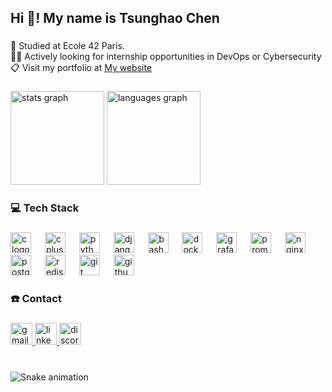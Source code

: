 <h2 align="left">Hi 👋! My name is Tsunghao Chen</h2>

###

<p align="left">🏫 Studied at Ecole 42 Paris.<br>👨‍🎓 Actively looking for internship opportunities in DevOps or Cybersecurity<br>📋 Visit my portfolio at <a href="https://tsunghao.dev">My website</a></p>

###

<div align="left">
  <img src="https://github-readme-stats.vercel.app/api?username=Tsunghao-C&hide_title=false&hide_rank=true&show_icons=true&include_all_commits=true&count_private=true&disable_animations=false&theme=ayu-mirage&locale=en&hide_border=false" height="150" alt="stats graph"  />
  <img src="https://github-readme-stats.vercel.app/api/top-langs?username=Tsunghao-C&locale=en&hide_title=false&layout=compact&card_width=320&langs_count=6&theme=ayu-mirage&hide_border=false&custom_title=Languages" height="150" alt="languages graph"  />
</div>

###

<h3 align="left">💻 Tech Stack</h3>

###

<div align="left">
  <img src="https://skillicons.dev/icons?i=c" height="33" alt="c logo"  />
  <img width="14" />
  <img src="https://skillicons.dev/icons?i=cpp" height="33" alt="cplusplus logo"  />
  <img width="14" />
  <img src="https://cdn.jsdelivr.net/gh/devicons/devicon/icons/python/python-original.svg" height="33" alt="python logo"  />
  <img width="14" />
  <img src="https://skillicons.dev/icons?i=django" height="33" alt="django logo"  />
  <img width="14" />
  <img src="https://skillicons.dev/icons?i=bash" height="33" alt="bash logo"  />
  <img width="14" />
  <img src="https://cdn.simpleicons.org/docker/2496ED" height="33" alt="docker logo"  />
  <img width="14" />
  <img src="https://cdn.jsdelivr.net/gh/devicons/devicon/icons/grafana/grafana-original-wordmark.svg" height="33" alt="grafana logo"  />
  <img width="14" />
  <img src="https://cdn.simpleicons.org/prometheus/E6522C" height="33" alt="prometheus logo"  />
  <img width="14" />
  <img src="https://cdn.simpleicons.org/nginx/009639" height="33" alt="nginx logo"  />
  <img width="14" />
  <img src="https://cdn.jsdelivr.net/gh/devicons/devicon/icons/postgresql/postgresql-plain-wordmark.svg" height="33" alt="postgresql logo"  />
  <img width="14" />
  <img src="https://cdn.jsdelivr.net/gh/devicons/devicon/icons/redis/redis-plain-wordmark.svg" height="33" alt="redis logo"  />
  <img width="14" />
  <img src="https://cdn.jsdelivr.net/gh/devicons/devicon/icons/git/git-original.svg" height="33" alt="git logo"  />
  <img width="14" />
  <img src="https://skillicons.dev/icons?i=github" height="33" alt="github logo"  />
</div>

###

<h3 align="left">☎️ Contact</h3>

###

<div align="left">
  <a href="tsunghao.chen12@gmail.com" target="_blank">
    <img src="https://img.shields.io/static/v1?message=Gmail&logo=gmail&label=&color=D14836&logoColor=white&labelColor=&style=for-the-badge" height="35" alt="gmail logo"  />
  </a>
  <a href="https://linkedin.com/in/tsung-hao-chen" target="_blank">
    <img src="https://img.shields.io/static/v1?message=LinkedIn&logo=linkedin&label=&color=0077B5&logoColor=white&labelColor=&style=for-the-badge" height="35" alt="linkedin logo"  />
  </a>
  <a href="tsunghao." target="_blank">
    <img src="https://img.shields.io/static/v1?message=Discord&logo=discord&label=&color=7289DA&logoColor=white&labelColor=&style=for-the-badge" height="35" alt="discord logo"  />
  </a>
</div>

###

<br clear="both">

<img src="https://raw.githubusercontent.com/Tsunghao-C/Tsunghao-C/output/snake.svg" alt="Snake animation" />

###
